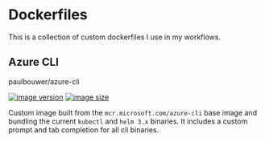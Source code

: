 # Dockerfiles

This is a collection of custom dockerfiles I use in my workflows.

## Azure CLI

paulbouwer/azure-cli 

[![image version](https://img.shields.io/docker/v/paulbouwer/azure-cli?sort=semver)](https://hub.docker.com/repository/docker/paulbouwer/azure-cli)
[![image size](https://img.shields.io/docker/image-size/paulbouwer/azure-cli?sort=semver)](https://hub.docker.com/repository/docker/paulbouwer/azure-cli)

Custom image built from the `mcr.microsoft.com/azure-cli` base image and bundling the current `kubectl` and `helm 3.x` binaries. It includes a custom prompt and tab completion for all cli binaries.